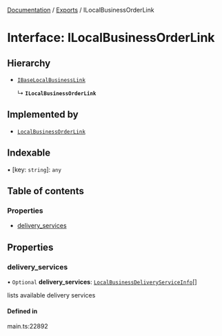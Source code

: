[Documentation](../README.md) / [Exports](../modules.md) / ILocalBusinessOrderLink

# Interface: ILocalBusinessOrderLink

## Hierarchy

- [`IBaseLocalBusinessLink`](IBaseLocalBusinessLink.md)

  ↳ **`ILocalBusinessOrderLink`**

## Implemented by

- [`LocalBusinessOrderLink`](../classes/LocalBusinessOrderLink.md)

## Indexable

▪ [key: `string`]: `any`

## Table of contents

### Properties

- [delivery\_services](ILocalBusinessOrderLink.md#delivery_services)

## Properties

### delivery\_services

• `Optional` **delivery\_services**: [`LocalBusinessDeliveryServiceInfo`](../classes/LocalBusinessDeliveryServiceInfo.md)[]

lists available delivery services

#### Defined in

main.ts:22892
